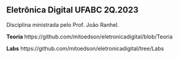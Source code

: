 <h2>Eletrônica Digital UFABC 2Q.2023</h2>

Disciplina ministrada pelo Prof. João Ranhel.

<p>
<b>Teoria</b>
https://github.com/mitoedson/eletronicadigital/blob/Teoria
<p>
<b>Labs</b>
https://github.com/mitoedson/eletronicadigital/tree/Labs

